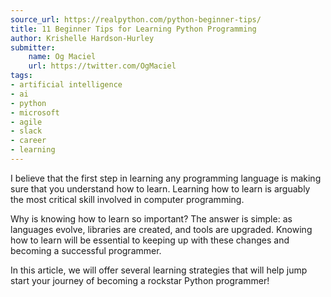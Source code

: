 ```yaml
---
source_url: https://realpython.com/python-beginner-tips/
title: 11 Beginner Tips for Learning Python Programming
author: Krishelle Hardson-Hurley
submitter:
    name: Og Maciel
    url: https://twitter.com/OgMaciel
tags:
- artificial intelligence
- ai
- python
- microsoft
- agile
- slack
- career
- learning
---
```


I believe that the first step in learning any programming language is making sure that you understand how to learn. Learning how to learn is arguably the most critical skill involved in computer programming.

Why is knowing how to learn so important? The answer is simple: as languages evolve, libraries are created, and tools are upgraded. Knowing how to learn will be essential to keeping up with these changes and becoming a successful programmer.

In this article, we will offer several learning strategies that will help jump start your journey of becoming a rockstar Python programmer!
